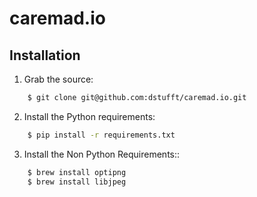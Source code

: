 caremad.io
==========

Installation
------------

1. Grab the source:

```bash
    $ git clone git@github.com:dstufft/caremad.io.git
```

2. Install the Python requirements:

```bash
    $ pip install -r requirements.txt
```

3. Install the Non Python Requirements::

```bash
    $ brew install optipng
    $ brew install libjpeg
```
